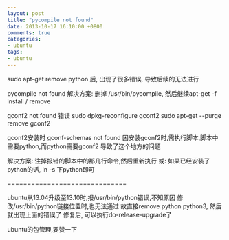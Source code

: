 ```yaml
---
layout: post
title: "pycompile not found"
date: 2013-10-17 16:10:00 +0800
comments: true
categories:
- ubuntu
tags:
- ubuntu
---
```


sudo apt-get remove python 后, 出现了很多错误, 导致后续的无法进行


pycompile not found
解决方案: 删掉 /usr/bin/pycompile, 然后继续apt-get -f install / remove


gconf2 not found 错误
sudo dpkg-reconfigure gconf2
sudo apt-get --purge remove gconf2


gconf2安装时 gconf-schemas not found
因安装gconf2时,需执行脚本,脚本中需要python,而python需要gconf2
导致了这个地方的问题

解决方案: 注掉报错的脚本中的那几行命令,然后重新执行
或:  如果已经安装了python的话, ln -s 下python即可


==============================

ubuntu从13.04升级至13.10时,报/usr/bin/python错误,不知原因
修改/usr/bin/python链接位置时,也无法通过
故直接remove python python3, 然后就出现上面的错误了
修复后, 可以执行do-release-upgrade了



ubuntu的包管理,要赞一下
































